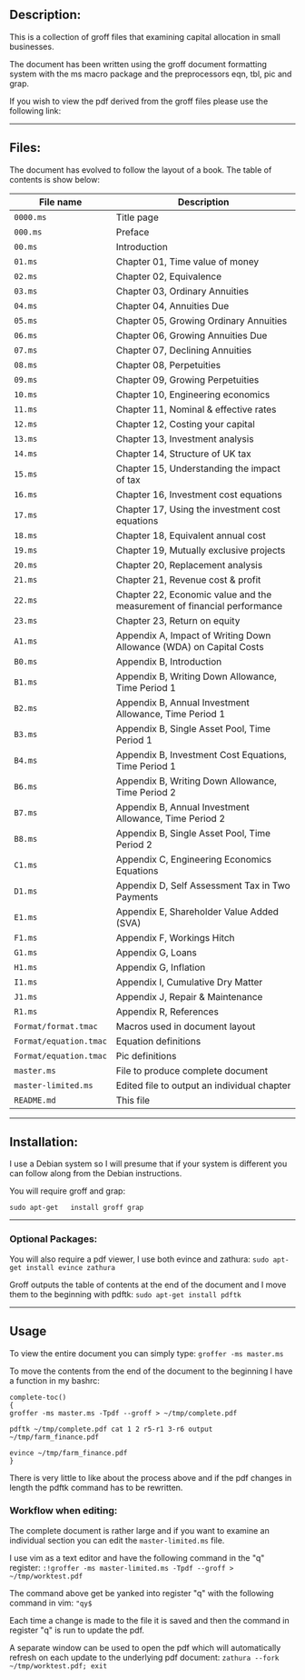 ## Description:
This is a collection of groff files that examining capital allocation in small
businesses.

The document has been written using the groff document formatting system with
the ms macro package and the preprocessors eqn, tbl, pic and grap.

If you wish to view the pdf derived from the groff files please use the
following link:

---

## Files:
The document has evolved to follow the layout of a book. The table of contents
is show below:

File name | Description
--------- | -----------
`0000.ms` | Title page
`000.ms` | Preface
`00.ms` | Introduction
`01.ms` | Chapter 01, Time value of money
`02.ms` | Chapter 02, Equivalence
`03.ms` | Chapter 03, Ordinary Annuities
`04.ms` | Chapter 04, Annuities Due
`05.ms` | Chapter 05, Growing Ordinary Annuities
`06.ms` | Chapter 06, Growing Annuities Due
`07.ms` | Chapter 07, Declining Annuities
`08.ms` | Chapter 08, Perpetuities
`09.ms` | Chapter 09, Growing Perpetuities
`10.ms` | Chapter 10, Engineering economics
`11.ms` | Chapter 11, Nominal & effective rates
`12.ms` | Chapter 12, Costing your capital
`13.ms` | Chapter 13, Investment analysis
`14.ms` | Chapter 14, Structure of UK tax
`15.ms` | Chapter 15, Understanding the impact of tax
`16.ms` | Chapter 16, Investment cost equations
`17.ms` | Chapter 17, Using the investment cost equations
`18.ms` | Chapter 18, Equivalent annual cost
`19.ms` | Chapter 19, Mutually exclusive projects
`20.ms` | Chapter 20, Replacement analysis
`21.ms` | Chapter 21, Revenue cost & profit
`22.ms` | Chapter 22, Economic value and the measurement of financial performance
`23.ms` | Chapter 23, Return on equity
`A1.ms` | Appendix A, Impact of Writing Down Allowance (WDA) on Capital Costs
`B0.ms` | Appendix B, Introduction
`B1.ms` | Appendix B, Writing Down Allowance, Time Period 1
`B2.ms` | Appendix B, Annual Investment Allowance, Time Period 1
`B3.ms` | Appendix B, Single Asset Pool, Time Period 1
`B4.ms` | Appendix B, Investment Cost Equations, Time Period 1
`B6.ms` | Appendix B, Writing Down Allowance, Time Period 2
`B7.ms` | Appendix B, Annual Investment Allowance, Time Period 2
`B8.ms` | Appendix B, Single Asset Pool, Time Period 2
`C1.ms` | Appendix C, Engineering Economics Equations
`D1.ms` | Appendix D, Self Assessment Tax in Two Payments
`E1.ms` | Appendix E, Shareholder Value Added (SVA)
`F1.ms` | Appendix F, Workings Hitch
`G1.ms` | Appendix G, Loans
`H1.ms` | Appendix G, Inflation
`I1.ms` | Appendix I, Cumulative Dry Matter
`J1.ms` | Appendix J, Repair & Maintenance
`R1.ms` | Appendix R, References
`Format/format.tmac` | Macros used in document layout
`Format/equation.tmac` | Equation definitions
`Format/equation.tmac` | Pic definitions
`master.ms` | File to produce complete document
`master-limited.ms` | Edited file to output an individual chapter
`README.md` | This file

---

## Installation:
I use a Debian system so I will presume that if your system is different you
can follow along from the Debian instructions.

You will require groff and grap:

`sudo apt-get	install groff grap`

---

### Optional Packages:
You will also require a pdf viewer, I use both evince and zathura:
`sudo apt-get install evince zathura`

Groff outputs the table of contents at the end of the document and I move them
to the beginning with pdftk:
`sudo apt-get install pdftk`

---

## Usage
To view the entire document you can simply type:
`groffer -ms master.ms`

To move the contents from the end of the document to the beginning I have a
function in my bashrc:
```
complete-toc()
{
groffer -ms master.ms -Tpdf --groff > ~/tmp/complete.pdf

pdftk ~/tmp/complete.pdf cat 1 2 r5-r1 3-r6 output ~/tmp/farm_finance.pdf

evince ~/tmp/farm_finance.pdf
}
```
There is very little to like about the process above and if the pdf changes in
length the pdftk command has to be rewritten.

### Workflow when editing:
The complete document is rather large and if you want to examine an individual
section you can edit the `master-limited.ms` file.

I use vim as a text editor and have the following command in the "q" register:
`:!groffer -ms master-limited.ms -Tpdf --groff > ~/tmp/worktest.pdf`

The command above get be yanked into register "q" with the following command in
vim:
`"qy$`

Each time a change is made to the file it is saved and then the command in
register "q" is run to update the pdf.

A separate window can be used to open the pdf which will automatically refresh
on each update to the underlying pdf document:
`zathura --fork ~/tmp/worktest.pdf; exit`
